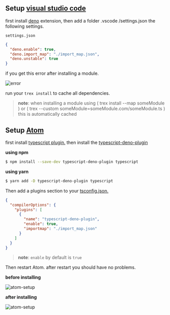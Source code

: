 ## Setup [visual studio code](https://code.visualstudio.com/)

first install [deno](https://marketplace.visualstudio.com/items?itemName=denoland.vscode-deno) extension, then add a folder .vscode /settings.json the following settings.

`settings.json`

```json
{
  "deno.enable": true,
  "deno.import_map": "./import_map.json",
  "deno.unstable": true
}
```

if you get this error after installing a module.

![error](https://i.ibb.co/RvhKp5s/error.jpg)

run your `trex install` to cache all dependencies.

> **note**: when installing a module using ( trex install --map someModule )
> or ( trex --custom someModule=someModule.com/someModule.ts ) this is automatically cached

## Setup [Atom](https://atom.io/)

first install [typescript plugin.](https://atom.io/packages/atom-typescript) then install the [typescript-deno-plugin](https://github.com/justjavac/typescript-deno-plugin)

**using npm**

```sh
$ npm install --save-dev typescript-deno-plugin typescript
```

**using yarn**

```sh
$ yarn add -D typescript-deno-plugin typescript
```

Then add a plugins section to your [tsconfig.json.](https://www.typescriptlang.org/docs/handbook/tsconfig-json.html)

```json
{
  "compilerOptions": {
    "plugins": [
      {
        "name": "typescript-deno-plugin",
        "enable": true,
        "importmap": "./import_map.json"
      }
    ]
  }
}
```

> **note**: `enable` by default is `true`

Then restart Atom. after restart you should have no problems.

**before installing**

![atom-setup](https://i.ibb.co/bbHhBkG/after.jpg)

**after installing**

![atom-setup](https://i.ibb.co/z8W4Zt9/before.jpg)
